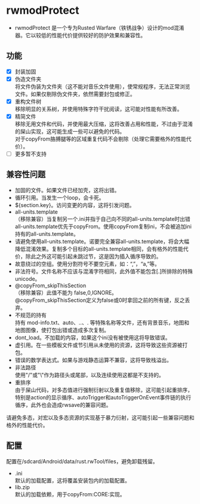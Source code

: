 # rwmodProtect

+ rwmodProtect 是一个专为Rusted Warfare（铁锈战争）设计的mod混淆器。它以较低的性能代价提供较好的防护效果和兼容性。

## 功能
- [x] 封装加固
- [x] 伪造文件夹<br>将文件伪装为文件夹（这不能对音乐文件使用），使常规程序，无法正常浏览文件。如果仅剔除伪文件夹，依然需要封包或修正。
- [x] 重构文件树<br>移除明显的关系树，并使用特殊字符干扰阅读，这可能对性能有所改善。
- [x] 精简文件<br>移除无用文件和代码，并使用最大压缩，这将改善占用和性能，不过由于混淆的屎山实现，这可能生成一些可以避免的代码。<br>对于copyFrom胳膊腿等的区域重复代码不会剔除（处理它需要格外的性能代价）。
- [ ] 更多暂不支持

## 兼容性问题
* 加固的文件。如果文件已经加壳，这将出错。
* 循环引用。当发生一个loop，会卡死。
* ${section.key}。访问变更的内容，这将引发问题。
* all-units.template<br>（移除兼容）当复制另一个.ini并指于自己向不同的all-units.template时出错<br>all-units.template优先于copyFrom。使用copyFrom复制ini，不会被追加ini持有的all-units.template。
* 请避免使用all-units.template。诺要完全兼容all-units.template，将会大幅降低混淆效果。复制多个目标的all-units.template相同，会有格外的性能代价，除此之外这可能引起未跳过节，这是因为插入循序导致的。
* 故意绕过的空组。使用分割符号不要空元素，如：“,”，“a,”等。
* 非法符号。文件名称不应该与混淆字符相同，此外值不能包含[.]所排除的特殊unicode。
* @copyFrom_skipThisSection<br>（移除兼容）此值不能为 false,0,IGNORE。<br>@copyFrom_skipThisSection定义为false或0时拿回之前的所有键，反之丢弃。
* 不规范的持有<br>持有 mod-info.txt、auto、..、. 等特殊名称等文件，还有背景音乐，地图和地图图像，使打包出错或造成多次复制。
* dont_load。不加载的内容，如果这个ini没有被使用这将导致错误。
* 虚引用。在一些模板文件或节引用从未使用的资源，这将导致这些资源被打包。
* 错误的数学表达式。如果与游戏静态运算不兼容，这将导致栈溢出。
* 非法路径<br>使用"/"或"\\"作为路径头或尾部，以及连续使用这都是不支持的。
* 重排序<br>由于屎山代码，对多态值进行强制衍射以及重复值移除，这可能引起重排序，特别是action的显示循序、autoTrigger和autoTriggerOnEvent事件链的执行循序，此外也会造成rwsave的兼容问题。

请避免多态，对宏以及多态资源的实现基于暴力衍射，这可能引起一些兼容问题和格外的性能代价。

## 配置
配置在/sdcard/Android/data/rust.rwTool/files，避免卸载残留。
* .ini<br>默认的加载配置，这将覆盖安装包内的加载配置。
* lib.zip<br>默认的加载依赖，用于copyFrom:CORE:实现。
